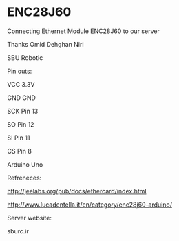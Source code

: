 # ENC28J60
Connecting Ethernet Module ENC28J60 to our server

Thanks Omid Dehghan Niri 

SBU Robotic 

Pin outs:

VCC 3.3V

GND	GND

SCK	Pin 13

SO	Pin 12

SI	Pin 11

CS	Pin 8

Arduino Uno

Refreneces:

http://jeelabs.org/pub/docs/ethercard/index.html

http://www.lucadentella.it/en/category/enc28j60-arduino/

Server website:

sburc.ir

